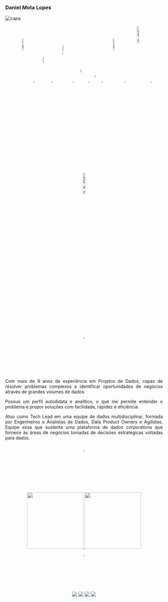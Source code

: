 ### Daniel Mota Lopes

<!--========================================================================================================================================================================-->
<!--CAPA/BACKGROUND-->
<img src="https://lh3.googleusercontent.com/pw/ABLVV86LhRtesSB4N3IwpNuHXCUk6UmVueCwMFwBWj6HW7MzqP2GydeS-wJdiwO_iPyIiYoqWJWACVKA7xD6wwXK21cXprBndCLQD7XcHT66pCw-c21cKG-ZlR7YCYkXax97HkwLN5thHjYOj-l4MOw2cvVDpQ=w2133-h541-s-no-gm?authuser=0" title="capa" alt="capa" />

<!--========================================================================================================================================================================-->
<!--STACK ICONS-->
<div style="display: inline_block; text-align: center;" align = "center"; margin: 100px;>
<br>
  <img align="center" alt="Danny-Azure" height="10%" width="10%" src="https://upload.wikimedia.org/wikipedia/commons/thumb/a/a8/Microsoft_Azure_Logo.svg/2560px-Microsoft_Azure_Logo.svg.png">

  <!--Blank Image-->
  <img align="center" alt="Danny-Blank" height="3%" width="3%" src="https://upload.wikimedia.org/wikipedia/commons/5/59/Empty.png">
  <img align="center" alt="Danny-AWS" height="7%" width="7%" src="https://upload.wikimedia.org/wikipedia/commons/thumb/9/93/Amazon_Web_Services_Logo.svg/640px-Amazon_Web_Services_Logo.svg.png">

  <!--Blank Image-->
  <img align="center" alt="Danny-Blank" height="3%" width="3%" src="https://upload.wikimedia.org/wikipedia/commons/5/59/Empty.png">
  <img align="center" alt="Danny-DATABRICKS" height="9%" width="9%" src="https://lh3.googleusercontent.com/pw/ABLVV86-jrG7h6fTjq0nOLMaJG2Gz_wmKfis5_0jF6cjwEwaE-PTTKqCJPz-Aa7-NqNKT-dlipagBpvyoJmDMeH4wRQF_YCYPLIu78mAJE-hru2kbgxplqBz-WRRZqzFt0godrsny_4_me8xAGPzZRMkeIKJ-A=w1351-h666-s-no-gm?authuser=0">

  <!--Blank Image-->
  <img align="center" alt="Danny-Blank" height="3%" width="3%" src="https://upload.wikimedia.org/wikipedia/commons/5/59/Empty.png">
  <img align="center" alt="Danny-SQL" height= "5%" width="5%" src="https://static-00.iconduck.com/assets.00/sql-database-sql-azure-icon-1955x2048-4pmty46t.png">
  
  <!--Blank Image-->
  <img align="center" alt="Danny-Blank" height="3%" width="3%" src="https://upload.wikimedia.org/wikipedia/commons/5/59/Empty.png">
  <img align="center" alt="Danny-Python" height= "4%" width="4%" src="https://cdn.freebiesupply.com/logos/large/2x/python-5-logo-png-transparent.png">

  <!--Blank Image-->
  <img align="center" alt="Danny-Blank" height="3%" width="3%" src="https://upload.wikimedia.org/wikipedia/commons/5/59/Empty.png">
  <img align="center" alt="Danny-Spark" height="10%" width="10%" src="https://lh3.googleusercontent.com/pw/ABLVV86D5TLiefxNiUEfjGeX0fnMKqqT-iJWiFYB1wpEm5CMztglZtCP4Sn7e_9VnyJ2Phoglahig4W97tBPDjTlmz5yH_QgplJJ3dptjHXOR1Q7eyVXCKasdnlJKMzRrAhR5xmvCm_OPNF7A4Uy6j7Tv2he3g=w845-h439-s-no-gm?authuser=0">

<!--Blank Image-->
  <img align="center" alt="Danny-Blank" height="3%" width="3%" src="https://upload.wikimedia.org/wikipedia/commons/5/59/Empty.png">
  <img align="center" alt="Danny-Tableau" height="12%" width="12%" src="https://lh3.googleusercontent.com/pw/ABLVV84dF_xC61bhZEeAx0YB3y_vmVHGe4uvmFwerlst5aTdstzSKw4J0gwWZzOkB3SU2MVeIfL7E_24HV-921XJDf8JqBpvF3IfGhVSo5n0Jjb2nXI2suM4ciaopTsnRB52uPN6fpMlr7KspLZRJCFKgRwpRA=w2732-h562-s-no-gm?authuser=0">

  <!--Blank Image-->
  <img align="center" alt="Danny-Blank" height="3%" width="3%" src="https://upload.wikimedia.org/wikipedia/commons/5/59/Empty.png">
  <img align="center" alt="Danny-pbi" height="13%" width="13%" src="https://lh3.googleusercontent.com/pw/ABLVV85wLh0gkp78knEH2mIA0pmNgup99mb6wiRTe0rsUM_3Ntp4Xj1X3FE-FMPVryCP7d3Sk1WCdXkOaaycN10bWhzCo4qdzeQRbt-jzu5VSGDywCCpfx4yV_hBKBPnPdDbVqVp02QcEWWR7ULZFjySamSW8A=w2049-h535-s-no-gm?authuser=0">
</div>

<!--Blank Image-->
<div style="display: inline_block; text-align: center;" align = "center"; margin: 100px;> <br>
  <img align="center" alt="Danny-Blank" height="3%" width="3%" src="https://upload.wikimedia.org/wikipedia/commons/5/59/Empty.png"> </div>
  
<!--========================================================================================================================================================================-->
<!--TEXT--> 
</div>
<div align="justify">
  <p>Com mais de 9 anos de experiência em Projetos de Dados, capaz de resolver problemas complexos e identificar oportunidades de negócios através de grandes volumes de dados.</p>
  <p>Possuo um perfil autodidata e analítico, o que me permite entender o problema e propor soluções com facilidade, rapidez e eficiência.</p>
  <p>Atuo como Tech Lead em uma equipe de dados multidisciplinar, formada por Engenheiros e Analistas de Dados, Data Product Owners e Agilistas. Equipe essa que sustenta uma plataforma de dados corporativos que fornece às áreas de negócios tomadas de decisões estratégicas voltadas para dados.</p>
</div>

<!--Blank Image-->
<div style="display: inline_block; text-align: center;" align = "center"; margin: 100px;> <br>
  <img align="center" alt="Danny-Blank" height="3%" width="3%" src="https://upload.wikimedia.org/wikipedia/commons/5/59/Empty.png"> </div>
 
<!--========================================================================================================================================================================-->
<!--GITHUB STATS-->
</div style="display: inline_block; text-align: center;" align = "center"; margin: 100px;>
<br>
<div align="center">
  <a href="https://github.com/Dannylopes">

   <img height="180em" src="https://github-readme-stats.vercel.app/api?username=Dannylopes&show_icons=true&theme=gruvbox&include_all_commits=true&count_private=true"/>
  
   <img height="180em" src="https://github-readme-stats.vercel.app/api/top-langs/?username=Dannylopes&layout=compact&langs_count=7&theme=gruvbox"/>
</div>

<!--Blank Image-->
<div style="display: inline_block; text-align: center;" align = "center"; margin: 100px;> <br>
  <img align="center" alt="Danny-Blank" height="3%" width="3%" src="https://upload.wikimedia.org/wikipedia/commons/5/59/Empty.png"> </div>
  
<!--========================================================================================================================================================================-->
<!--SOCIAL MEDIA/EMAIL-->
<div>
<div align = "center">
  <a href="https://www.youtube.com/@danielmotalopes" target="_blank"><img src="https://img.shields.io/badge/YouTube-FF0000?style=for-the-badge&logo=youtube&logoColor=white" target="_blank"></a>
  <a href="https://www.linkedin.com/in/daniel-mota-lopes/" target="_blank"><img src="https://img.shields.io/badge/-LinkedIn-%230077B5?style=for-the-badge&logo=linkedin&logoColor=white" target="_blank"></a>
  <a href = "mailto:danielmotalopes83@gmail.com"><img src="https://img.shields.io/badge/-Gmail-%23333?style=for-the-badge&logo=gmail&logoColor=white" target="_blank"></a>
  <a href="https://instagram.com/daniel.mota.lopes" target="_blank"><img src="https://img.shields.io/badge/-Instagram-%23E4405F?style=for-the-badge&logo=instagram&logoColor=white" target="_blank"></a>
</div>









